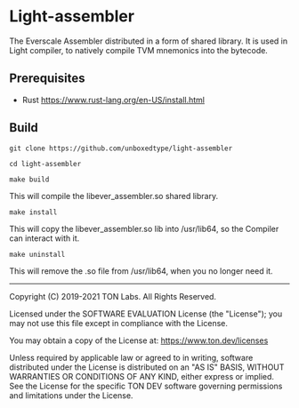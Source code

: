 # Light-assembler

The Everscale Assembler distributed in a form of shared library. It is used in Light compiler, to natively compile TVM mnemonics into the bytecode.

## Prerequisites

* Rust
  https://www.rust-lang.org/en-US/install.html

## Build 

``git clone https://github.com/unboxedtype/light-assembler``

``cd light-assembler``

``make build``

This will compile the libever_assembler.so shared library.

``make install``

This will copy the libever_assembler.so lib into /usr/lib64, so the Compiler
can interact with it.

``make uninstall``

This will remove the .so file from /usr/lib64, when you no longer need it.

---
Copyright (C) 2019-2021 TON Labs. All Rights Reserved.

Licensed under the SOFTWARE EVALUATION License (the "License"); you may not use
this file except in compliance with the License.

You may obtain a copy of the
License at: https://www.ton.dev/licenses

Unless required by applicable law or agreed to in writing, software
distributed under the License is distributed on an "AS IS" BASIS,
WITHOUT WARRANTIES OR CONDITIONS OF ANY KIND, either express or implied.
See the License for the specific TON DEV software governing permissions and
limitations under the License.

